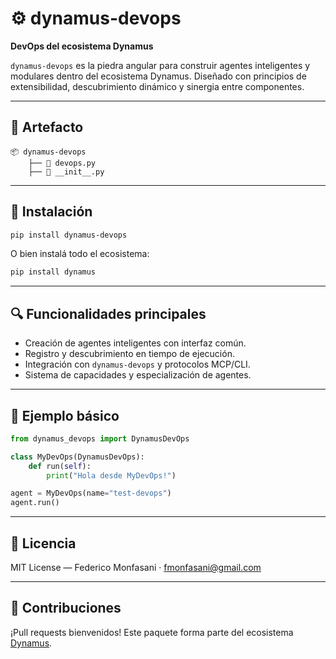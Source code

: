 # ⚙️ dynamus-devops

**DevOps del ecosistema Dynamus**

`dynamus-devops` es la piedra angular para construir agentes inteligentes y modulares dentro del ecosistema Dynamus. Diseñado con principios de extensibilidad, descubrimiento dinámico y sinergia entre componentes.

---

## 🧩 Artefacto

```text
📦 dynamus-devops
    ├── 🔧 devops.py
    ├── 📁 __init__.py
```

---

## 🚀 Instalación

```bash
pip install dynamus-devops
```

O bien instalá todo el ecosistema:

```bash
pip install dynamus
```

---

## 🔍 Funcionalidades principales

- Creación de agentes inteligentes con interfaz común.
- Registro y descubrimiento en tiempo de ejecución.
- Integración con `dynamus-devops` y protocolos MCP/CLI.
- Sistema de capacidades y especialización de agentes.

---

## 🧠 Ejemplo básico

```python
from dynamus_devops import DynamusDevOps

class MyDevOps(DynamusDevOps):
    def run(self):
        print("Hola desde MyDevOps!")

agent = MyDevOps(name="test-devops")
agent.run()
```

---

## 📄 Licencia

MIT License — Federico Monfasani · [fmonfasani@gmail.com](mailto:fmonfasani@gmail.com)

---

## 🤝 Contribuciones

¡Pull requests bienvenidos! Este paquete forma parte del ecosistema [Dynamus](https://pypi.org/project/dynamus/).
